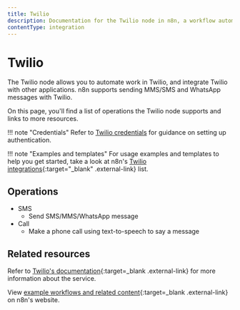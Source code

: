 ```yaml
---
title: Twilio
description: Documentation for the Twilio node in n8n, a workflow automation platform. Includes details of operations and configuration, and links to examples and credentials information.
contentType: integration
---
```


# Twilio

The Twilio node allows you to automate work in Twilio, and integrate Twilio with other applications. n8n supports sending MMS/SMS and WhatsApp messages with Twilio. 

On this page, you'll find a list of operations the Twilio node supports and links to more resources.

!!! note "Credentials"
    Refer to [Twilio credentials](/integrations/builtin/credentials/twilio/) for guidance on setting up authentication. 

!!! note "Examples and templates"
    For usage examples and templates to help you get started, take a look at n8n's [Twilio integrations](https://n8n.io/integrations/twilio/){:target="_blank" .external-link} list.


## Operations

* SMS
    * Send SMS/MMS/WhatsApp message
* Call
    * Make a phone call using text-to-speech to say a message

## Related resources


Refer to [Twilio's documentation](https://www.twilio.com/docs/usage/api){:target=_blank .external-link} for more information about the service.
	

View [example workflows and related content](https://n8n.io/integrations/twilio/){:target=_blank .external-link} on n8n's website.
